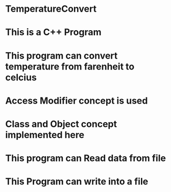 # TemperatureConvert
# This is a C++ Program
# This program can convert temperature from farenheit to celcius
# Access Modifier concept is used
# Class and Object concept implemented here
# This program can Read data from file
# This Program can write into a file

